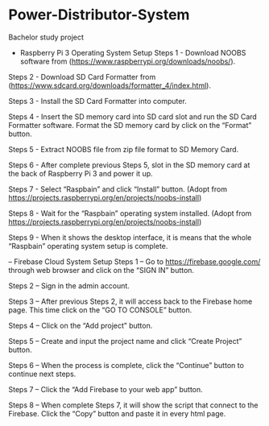 # Power-Distributor-System
Bachelor study project 
- Raspberry Pi 3 Operating System Setup
Steps 1 - Download NOOBS software from (https://www.raspberrypi.org/downloads/noobs/).

Steps 2 - Download SD Card Formatter from (https://www.sdcard.org/downloads/formatter_4/index.html).

Steps 3 - Install the SD Card Formatter into computer.

Steps 4 - Insert the SD memory card into SD card slot and run the SD Card Formatter software. Format the SD memory card by click on the “Format” button.

Steps 5 - Extract NOOBS file from zip file format to SD Memory Card.

Steps 6 - After complete previous Steps 5, slot in the SD memory card at the back of Raspberry Pi 3 and power it up. 

Steps 7 - Select “Raspbain” and click “Install” button. (Adopt from https://projects.raspberrypi.org/en/projects/noobs-install)

Steps 8 - Wait for the “Raspbain” operating system installed. (Adopt from https://projects.raspberrypi.org/en/projects/noobs-install)

Steps 9 - When it shows the desktop interface, it is means that the whole “Raspbain” operating system setup is complete.


– Firebase Cloud System Setup
Steps 1 – Go to https://firebase.google.com/ through web browser and click on the “SIGN IN” button.

Steps 2 – Sign in the admin account.

Steps 3 – After previous Steps 2, it will access back to the Firebase home page. This time click on the “GO TO CONSOLE” button.

Steps 4 – Click on the “Add project” button.

Steps 5 – Create and input the project name and click “Create Project” button.

Steps 6 – When the process is complete, click the “Continue” button to continue next steps.

Steps 7 – Click the “Add Firebase to your web app” button.

Steps 8 – When complete Steps 7, it will show the script that connect to the Firebase. Click the “Copy” button and paste it in every html page.

